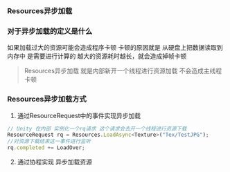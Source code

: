 ### Resources异步加载
### 对于异步加载的定义是什么
如果加载过大的资源可能会造成程序卡顿
卡顿的原因就是 从硬盘上把数据读取到内存中 是需要进行计算的
越大的资源耗时越长，就会造成掉帧卡顿

> Resources异步加载 就是内部新开一个线程进行资源加载 不会造成主线程卡顿

### Resources异步加载方式

1. 通过ResourceRequest中的事件实现异步加载
```js
// Unity 在内部 实例化一个rq请求 这个请求会去开一个线程进行资源下载
ResourceRequest rq = Resources.LoadAsync<Texture>("Tex/TestJPG");
//对资源下载结束这一事件进行监听
rq.completed += LoadOver;
```
2. 通过协程实现 异步加载资源